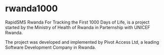 rwanda1000
==========

RapidSMS Rwanda For Tracking the First 1000 Days of Life,
is a project started by the Ministry of Health of Rwanda in Parternship with UNICEF Rwanda.

The project was developed and implemented by Pivot Access Ltd, a leading Software Development Company in Rwanda.

